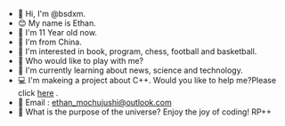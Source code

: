 - 👋 Hi, I'm @bsdxm.
- 😊 My name is Ethan.
- 🙋 I'm 11 Year old now.
- 🚩 I'm from China.
- 👀 I'm interested in book, program, chess, football and basketball.
- 🏀 Who would like to play with me?
- 📘 I'm currently learning about news, science and technology.
- 💻 I'm makeing a project about C++. Would you like to help me?Please click [here](https://github.com/bsdxm/Cpp-Projects-For-Convenient) .
- 📧 Email : ethan_mochujushi@outlook.com
- 🌌 What is the purpose of the universe? Enjoy the joy of coding! RP++ 
